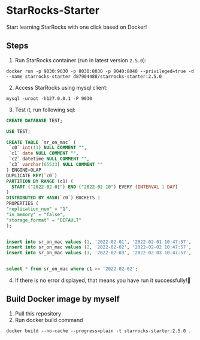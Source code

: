 # StarRocks-Starter
Start learning StarRocks with one click based on Docker!

## Steps

1. Run StarRocks container (run in latest version `2.5.0`):

```shell
docker run -p 9030:9030 -p 8030:8030 -p 8040:8040 --privileged=true -d --name starrocks-starter d87904488/starrocks-starter:2.5.0
```

2. Access StarRocks using mysql client:

```shell
mysql -uroot -h127.0.0.1 -P 9030
```

3. Test it, run following sql:

```sql
CREATE DATABASE TEST;

USE TEST;

CREATE TABLE `sr_on_mac` (
 `c0` int(11) NULL COMMENT "",
 `c1` date NULL COMMENT "",
 `c2` datetime NULL COMMENT "",
 `c3` varchar(65533) NULL COMMENT ""
) ENGINE=OLAP 
DUPLICATE KEY(`c0`)
PARTITION BY RANGE (c1) (
  START ("2022-02-01") END ("2022-02-10") EVERY (INTERVAL 1 DAY)
)
DISTRIBUTED BY HASH(`c0`) BUCKETS 1 
PROPERTIES (
"replication_num" = "1",
"in_memory" = "false",
"storage_format" = "DEFAULT"
);


insert into sr_on_mac values (1, '2022-02-01', '2022-02-01 10:47:57', '111');
insert into sr_on_mac values (2, '2022-02-02', '2022-02-02 10:47:57', '222');
insert into sr_on_mac values (3, '2022-02-03', '2022-02-03 10:47:57', '333');


select * from sr_on_mac where c1 >= '2022-02-02';
```

4. If there is no error displayed, that means you have run it successfully!👏

## Build Docker image by myself

1. Pull this repository
2. Run docker build command

```shell
docker build --no-cache --progress=plain -t starrocks-starter:2.5.0 .
```
